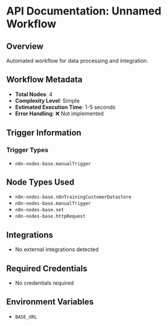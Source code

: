# API Documentation: Unnamed Workflow

## Overview
Automated workflow for data processing and integration.

## Workflow Metadata
- **Total Nodes**: 4
- **Complexity Level**: Simple
- **Estimated Execution Time**: 1-5 seconds
- **Error Handling**: ❌ Not implemented

## Trigger Information
### Trigger Types
- `n8n-nodes-base.manualTrigger`

## Node Types Used
- `n8n-nodes-base.n8nTrainingCustomerDatastore`
- `n8n-nodes-base.manualTrigger`
- `n8n-nodes-base.set`
- `n8n-nodes-base.httpRequest`

## Integrations
- No external integrations detected

## Required Credentials
- No credentials required

## Environment Variables
- `BASE_URL`
